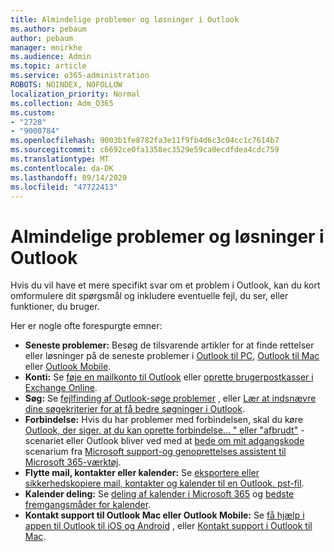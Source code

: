 ```yaml
---
title: Almindelige problemer og løsninger i Outlook
ms.author: pebaum
author: pebaum
manager: mnirkhe
ms.audience: Admin
ms.topic: article
ms.service: o365-administration
ROBOTS: NOINDEX, NOFOLLOW
localization_priority: Normal
ms.collection: Adm_O365
ms.custom:
- "2728"
- "9000784"
ms.openlocfilehash: 9003b1fe8782fa3e11f9fb4d6c3c04cc1c7614b7
ms.sourcegitcommit: c6692ce0fa1358ec3529e59ca0ecdfdea4cdc759
ms.translationtype: MT
ms.contentlocale: da-DK
ms.lasthandoff: 09/14/2020
ms.locfileid: "47722413"
---
```

# <a name="outlook-common-issues-and-resolutions"></a>Almindelige problemer og løsninger i Outlook

Hvis du vil have et mere specifikt svar om et problem i Outlook, kan du kort omformulere dit spørgsmål og inkludere eventuelle fejl, du ser, eller funktioner, du bruger.

Her er nogle ofte forespurgte emner:

- **Seneste problemer:**  Besøg de tilsvarende artikler for at finde rettelser eller løsninger på de seneste problemer i  [Outlook til PC](https://support.office.com/article/ecf61305-f84f-4e13-bb73-95a214ac1230),  [Outlook til Mac](https://support.office.com/article/54afa5e3-db38-422a-9d94-3b55330ded8e)  eller  [Outlook Mobile](https://support.office.com/article/a264ef01-9c88-48fb-9285-7017e4f31f02).
- **Konti:**  Se  [føje en mailkonto til Outlook](https://support.office.com/article/6e27792a-9267-4aa4-8bb6-c84ef146101b)  eller  [oprette brugerpostkasser i Exchange Online](https://docs.microsoft.com/Exchange/recipients-in-exchange-online/create-user-mailboxes).
- **Søg:**  Se  [fejlfinding af Outlook-søge problemer](https://support.office.com/article/2556b11f-f4d8-46be-b0a7-de33a3f4f066)  , eller  [Lær at indsnævre dine søgekriterier for at få bedre søgninger i Outlook](https://support.office.com/article/D824D1E9-A255-4C8A-8553-276FB895A8DA).
- **Forbindelse:**  Hvis du har problemer med forbindelsen, skal du køre  [Outlook, der siger, at du kan oprette forbindelse... " eller "afbrudt"](https://aka.ms/SaRA-OutlookDisconnect)  -scenariet eller Outlook bliver ved med at  [bede om mit adgangskode](https://aka.ms/SaRA-OutlookPwdPrompt)  scenarium fra  [Microsoft support-og genoprettelses assistent til Microsoft 365-værktøj](https://diagnostics.outlook.com/#/).
- **Flytte mail, kontakter eller kalender:**  Se  [eksportere eller sikkerhedskopiere mail, kontakter og kalender til en Outlook. pst-fil](https://support.office.com/article/14252b52-3075-4e9b-be4e-ff9ef1068f91).
- **Kalender deling:**  Se  [deling af kalender i Microsoft 365](https://support.office.com/article/b576ecc3-0945-4d75-85f1-5efafb8a37b4)  og  [bedste fremgangsmåder for kalender](https://support.office.com/article/D93F72D3-2361-4E0D-8D6A-5C4939C17F39).
- **Kontakt support til Outlook Mac eller Outlook Mobile:**  Se  [få hjælp i appen til Outlook til iOS og Android](https://support.office.com/article/218a22d1-9fa5-4889-b689-de1c63493243)  , eller  [Kontakt support i Outlook til Mac](https://support.office.com/article/d0410177-8e65-4487-93f7-206a3a3d71a8).
